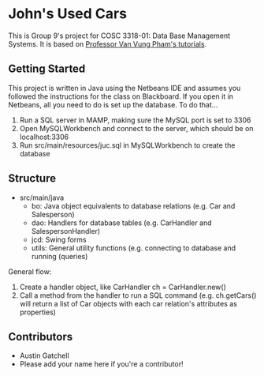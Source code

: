 # John's Used Cars

This is Group 9's project for COSC 3318-01: Data Base Management Systems. It is
based on [Professor Van Vung Pham's tutorials](https://www.youtube.com/playlist?list=PLxyOsIbHSrxkAbUOm6C1CJyD-zIf5cbsO).

## Getting Started

This project is written in Java using the Netbeans IDE and assumes you followed
the instructions for the class on Blackboard. If you open it in Netbeans, all
you need to do is set up the database. To do that...

1. Run a SQL server in MAMP, making sure the MySQL port is set to 3306
2. Open MySQLWorkbench and connect to the server, which should be on
   localhost:3306
3. Run src/main/resources/juc.sql in MySQLWorkbench to create the database

## Structure

- src/main/java
  - bo: Java object equivalents to database relations (e.g. Car and Salesperson)
  - dao: Handlers for database tables (e.g. CarHandler and SalespersonHandler)
  - jcd: Swing forms
  - utils: General utility functions (e.g. connecting to database and running
    (queries)

General flow:

1. Create a handler object, like CarHandler ch = CarHandler.new()
2. Call a method from the handler to run a SQL command (e.g. ch.getCars() will
   return a list of Car objects with each car relation's attributes as
   properties)

## Contributors

- Austin Gatchell
- Please add your name here if you're a contributor!
